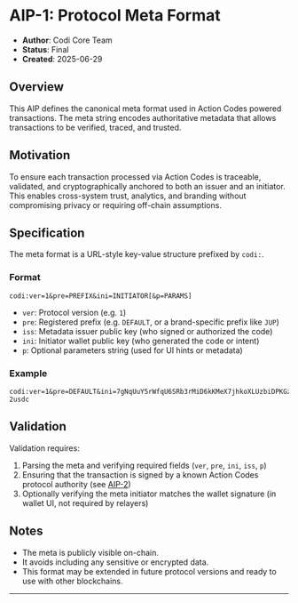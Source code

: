 # AIP-1: Protocol Meta Format

- **Author**: Codi Core Team  
- **Status**: Final  
- **Created**: 2025-06-29

## Overview

This AIP defines the canonical meta format used in Action Codes powered transactions. The meta string encodes authoritative metadata that allows transactions to be verified, traced, and trusted.

## Motivation

To ensure each transaction processed via Action Codes is traceable, validated, and cryptographically anchored to both an issuer and an initiator. This enables cross-system trust, analytics, and branding without compromising privacy or requiring off-chain assumptions.

## Specification

The meta format is a URL-style key-value structure prefixed by `codi:`.

### Format

```
codi:ver=1&pre=PREFIX&ini=INITIATOR[&p=PARAMS]
```

- `ver`: Protocol version (e.g. `1`)
- `pre`: Registered prefix (e.g. `DEFAULT`, or a brand-specific prefix like `JUP`)
- `iss`: Metadata issuer public key (who signed or authorized the code)
- `ini`: Initiator wallet public key (who generated the code or intent)
- `p`: Optional parameters string (used for UI hints or metadata)

### Example

```
codi:ver=1&pre=DEFAULT&ini=7gNqUuY5rWfqU6SRb3rMiD6kKMeX7jhkoXLUzbiDPKGz&p=pay-2usdc
```

## Validation

Validation requires:

1. Parsing the meta and verifying required fields (`ver`, `pre`, `ini`, `iss`, `p`)
2. Ensuring that the transaction is signed by a known Action Codes protocol authority (see [AIP-2](./aip-2.md))
3. Optionally verifying the meta initiator matches the wallet signature (in wallet UI, not required by relayers)

## Notes

- The meta is publicly visible on-chain.
- It avoids including any sensitive or encrypted data.
- This format may be extended in future protocol versions and ready to use with other blockchains.

---
